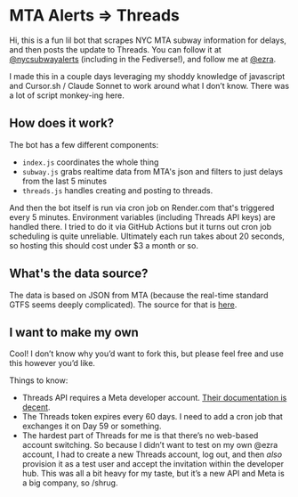 # MTA Alerts => Threads

Hi, this is a fun lil bot that scrapes NYC MTA subway information for delays, and then posts the update to Threads. You can follow it at [@nycsubwayalerts](https://threads.net/@nycsubwayalerts) (including in the Fediverse!), and follow me at [@ezra](https://threads.net/@ezra). 

I made this in a couple days leveraging my shoddy knowledge of javascript and Cursor.sh / Claude Sonnet to work around what I don’t know. There was a lot of script monkey-ing here.

## How does it work?

The bot has a few different components:
- `index.js` coordinates the whole thing
- `subway.js` grabs realtime data from MTA's json and filters to just delays from the last 5 minutes
- `threads.js` handles creating and posting to threads.

And then the bot itself is run via cron job on Render.com that's triggered every 5 minutes. Environment variables (including Threads API keys) are handled there. I tried to do it via GitHub Actions but it turns out cron job scheduling is quite unreliable. Ultimately each run takes about 20 seconds, so hosting this should cost under $3 a month or so.

## What's the data source?

The data is based on JSON from MTA (because the real-time standard GTFS seems deeply complicated). The source for that is [here](https://api-endpoint.mta.info/Dataservice/mtagtfsfeeds/camsys%2Fsubway-alerts.json).

## I want to make my own

Cool! I don’t know why you’d want to fork this, but please feel free and use this however you’d like.

Things to know:
* Threads API requires a Meta developer account. [Their documentation is decent](https://developers.facebook.com/docs/threads/get-started).
* The Threads token expires every 60 days. I need to add a cron job that exchanges it on Day 59 or something.
* The hardest part of Threads for me is that there’s no web-based account switching. So because I didn’t want to test on my own @ezra account, I had to create a new Threads account, log out, and then _also_ provision it as a test user and accept the invitation within the developer hub. This was all a bit heavy for my taste, but it’s a new API and Meta is a big company, so /shrug.
